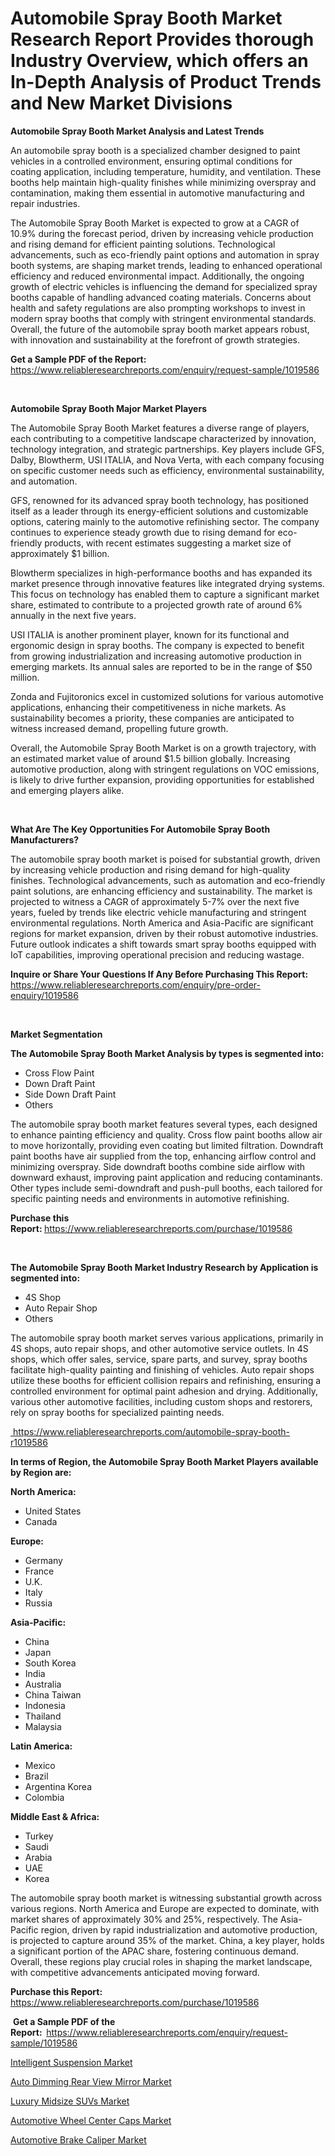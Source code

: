 <p><h1>Automobile Spray Booth Market Research Report Provides thorough Industry Overview, which offers an In-Depth Analysis of Product Trends and New Market Divisions</h1></p><p><strong>Automobile Spray Booth Market Analysis and Latest Trends</strong></p>
<p><p>An automobile spray booth is a specialized chamber designed to paint vehicles in a controlled environment, ensuring optimal conditions for coating application, including temperature, humidity, and ventilation. These booths help maintain high-quality finishes while minimizing overspray and contamination, making them essential in automotive manufacturing and repair industries.</p><p>The Automobile Spray Booth Market is expected to grow at a CAGR of 10.9% during the forecast period, driven by increasing vehicle production and rising demand for efficient painting solutions. Technological advancements, such as eco-friendly paint options and automation in spray booth systems, are shaping market trends, leading to enhanced operational efficiency and reduced environmental impact. Additionally, the ongoing growth of electric vehicles is influencing the demand for specialized spray booths capable of handling advanced coating materials. Concerns about health and safety regulations are also prompting workshops to invest in modern spray booths that comply with stringent environmental standards. Overall, the future of the automobile spray booth market appears robust, with innovation and sustainability at the forefront of growth strategies.</p></p>
<p><strong>Get a Sample PDF of the Report:&nbsp;</strong> <a href="https://www.reliableresearchreports.com/enquiry/request-sample/1019586?utm_campaign=32&utm_medium=2&utm_source=Github&utm_content=ia&utm_term=30032025&utm_id=automobile-spray-booth">https://www.reliableresearchreports.com/enquiry/request-sample/1019586</a></p>
<p>&nbsp;</p>
<p><strong>Automobile Spray Booth Major Market Players</strong></p>
<p><p>The Automobile Spray Booth Market features a diverse range of players, each contributing to a competitive landscape characterized by innovation, technology integration, and strategic partnerships. Key players include GFS, Dalby, Blowtherm, USI ITALIA, and Nova Verta, with each company focusing on specific customer needs such as efficiency, environmental sustainability, and automation.</p><p>GFS, renowned for its advanced spray booth technology, has positioned itself as a leader through its energy-efficient solutions and customizable options, catering mainly to the automotive refinishing sector. The company continues to experience steady growth due to rising demand for eco-friendly products, with recent estimates suggesting a market size of approximately $1 billion.</p><p>Blowtherm specializes in high-performance booths and has expanded its market presence through innovative features like integrated drying systems. This focus on technology has enabled them to capture a significant market share, estimated to contribute to a projected growth rate of around 6% annually in the next five years.</p><p>USI ITALIA is another prominent player, known for its functional and ergonomic design in spray booths. The company is expected to benefit from growing industrialization and increasing automotive production in emerging markets. Its annual sales are reported to be in the range of $50 million.</p><p>Zonda and Fujitoronics excel in customized solutions for various automotive applications, enhancing their competitiveness in niche markets. As sustainability becomes a priority, these companies are anticipated to witness increased demand, propelling future growth.</p><p>Overall, the Automobile Spray Booth Market is on a growth trajectory, with an estimated market value of around $1.5 billion globally. Increasing automotive production, along with stringent regulations on VOC emissions, is likely to drive further expansion, providing opportunities for established and emerging players alike.</p></p>
<p>&nbsp;</p>
<p><strong>What Are The Key Opportunities For Automobile Spray Booth Manufacturers?</strong></p>
<p><p>The automobile spray booth market is poised for substantial growth, driven by increasing vehicle production and rising demand for high-quality finishes. Technological advancements, such as automation and eco-friendly paint solutions, are enhancing efficiency and sustainability. The market is projected to witness a CAGR of approximately 5-7% over the next five years, fueled by trends like electric vehicle manufacturing and stringent environmental regulations. North America and Asia-Pacific are significant regions for market expansion, driven by their robust automotive industries. Future outlook indicates a shift towards smart spray booths equipped with IoT capabilities, improving operational precision and reducing wastage.</p></p>
<p><strong>Inquire or Share Your Questions If Any Before Purchasing This Report:</strong> <a href="https://www.reliableresearchreports.com/enquiry/pre-order-enquiry/1019586?utm_campaign=32&utm_medium=2&utm_source=Github&utm_content=ia&utm_term=30032025&utm_id=automobile-spray-booth">https://www.reliableresearchreports.com/enquiry/pre-order-enquiry/1019586</a></p>
<p>&nbsp;</p>
<p><strong>Market Segmentation</strong></p>
<p><strong>The Automobile Spray Booth Market Analysis by types is segmented into:</strong></p>
<p><ul><li>Cross Flow Paint</li><li>Down Draft Paint</li><li>Side Down Draft Paint</li><li>Others</li></ul></p>
<p><p>The automobile spray booth market features several types, each designed to enhance painting efficiency and quality. Cross flow paint booths allow air to move horizontally, providing even coating but limited filtration. Downdraft paint booths have air supplied from the top, enhancing airflow control and minimizing overspray. Side downdraft booths combine side airflow with downward exhaust, improving paint application and reducing contaminants. Other types include semi-downdraft and push-pull booths, each tailored for specific painting needs and environments in automotive refinishing.</p></p>
<p><strong>Purchase this Report:&nbsp;</strong><a href="https://www.reliableresearchreports.com/purchase/1019586?utm_campaign=32&utm_medium=2&utm_source=Github&utm_content=ia&utm_term=30032025&utm_id=automobile-spray-booth">https://www.reliableresearchreports.com/purchase/1019586</a></p>
<p>&nbsp;</p>
<p><strong>The Automobile Spray Booth Market Industry Research by Application is segmented into:</strong></p>
<p><ul><li>4S Shop</li><li>Auto Repair Shop</li><li>Others</li></ul></p>
<p><p>The automobile spray booth market serves various applications, primarily in 4S shops, auto repair shops, and other automotive service outlets. In 4S shops, which offer sales, service, spare parts, and survey, spray booths facilitate high-quality painting and finishing of vehicles. Auto repair shops utilize these booths for efficient collision repairs and refinishing, ensuring a controlled environment for optimal paint adhesion and drying. Additionally, various other automotive facilities, including custom shops and restorers, rely on spray booths for specialized painting needs.</p></p>
<p><a href="https://www.reliableresearchreports.com/automobile-spray-booth-r1019586?utm_campaign=32&utm_medium=2&utm_source=Github&utm_content=ia&utm_term=30032025&utm_id=automobile-spray-booth">&nbsp;https://www.reliableresearchreports.com/automobile-spray-booth-r1019586</a></p>
<p><strong>In terms of Region, the Automobile Spray Booth Market Players available by Region are:</strong></p>
<p>
    <p> <strong> North America: </strong>
        <ul>
            <li>United States</li>
            <li>Canada</li>
        </ul>
        </p> 
    <p> <strong> Europe: </strong>
        <ul>
            <li>Germany</li>
            <li>France</li>
            <li>U.K.</li>
            <li>Italy</li>
            <li>Russia</li>
        </ul>
        </p> 
    <p> <strong> Asia-Pacific: </strong>
        <ul>
            <li>China</li>
            <li>Japan</li>
            <li>South Korea</li>
            <li>India</li>
            <li>Australia</li>
            <li>China Taiwan</li>
            <li>Indonesia</li>
            <li>Thailand</li>
            <li>Malaysia</li>
        </ul>
        </p> 
    <p> <strong> Latin America: </strong>
        <ul>
            <li>Mexico</li>
            <li>Brazil</li>
            <li>Argentina Korea</li>
            <li>Colombia</li>
        </ul>
        </p> 
    <p> <strong> Middle East & Africa: </strong>
        <ul>
            <li>Turkey</li>
            <li>Saudi</li>
            <li>Arabia</li>
            <li>UAE</li>
            <li>Korea</li>
        </ul>
    </p>
    </p>
<p><p>The automobile spray booth market is witnessing substantial growth across various regions. North America and Europe are expected to dominate, with market shares of approximately 30% and 25%, respectively. The Asia-Pacific region, driven by rapid industrialization and automotive production, is projected to capture around 35% of the market. China, a key player, holds a significant portion of the APAC share, fostering continuous demand. Overall, these regions play crucial roles in shaping the market landscape, with competitive advancements anticipated moving forward.</p></p>
<p><strong>Purchase this Report: </strong><a href="https://www.reliableresearchreports.com/purchase/1019586?utm_campaign=32&utm_medium=2&utm_source=Github&utm_content=ia&utm_term=30032025&utm_id=automobile-spray-booth">https://www.reliableresearchreports.com/purchase/1019586</a></p>
<p>&nbsp;<strong>Get a Sample PDF of the Report:&nbsp;&nbsp;</strong><a href="https://www.reliableresearchreports.com/enquiry/request-sample/1019586?utm_campaign=32&utm_medium=2&utm_source=Github&utm_content=ia&utm_term=30032025&utm_id=automobile-spray-booth">https://www.reliableresearchreports.com/enquiry/request-sample/1019586</a></p>
<p><strong></strong></p>
<p><p><a href="https://github.com/mismannely/Market-Research-Report-List-1/blob/main/intelligent-suspension-market.md?utm_campaign=32&utm_medium=2&utm_source=Github&utm_content=ia&utm_term=30032025&utm_id=automobile-spray-booth">Intelligent Suspension Market</a></p><p><a href="https://github.com/ishikodehira/Market-Research-Report-List-1/blob/main/auto-dimming-rear-view-mirror-market.md?utm_campaign=32&utm_medium=2&utm_source=Github&utm_content=ia&utm_term=30032025&utm_id=automobile-spray-booth">Auto Dimming Rear View Mirror Market</a></p><p><a href="https://github.com/filinjaic7/Market-Research-Report-List-1/blob/main/luxury-midsize-suvs-market.md?utm_campaign=32&utm_medium=2&utm_source=Github&utm_content=ia&utm_term=30032025&utm_id=automobile-spray-booth">Luxury Midsize SUVs Market</a></p><p><a href="https://github.com/tahjaylestro/Market-Research-Report-List-1/blob/main/automotive-wheel-center-caps-market.md?utm_campaign=32&utm_medium=2&utm_source=Github&utm_content=ia&utm_term=30032025&utm_id=automobile-spray-booth">Automotive Wheel Center Caps Market</a></p><p><a href="https://github.com/klenaestien23/Market-Research-Report-List-1/blob/main/automotive-brake-caliper-market.md?utm_campaign=32&utm_medium=2&utm_source=Github&utm_content=ia&utm_term=30032025&utm_id=automobile-spray-booth">Automotive Brake Caliper Market</a></p></p>